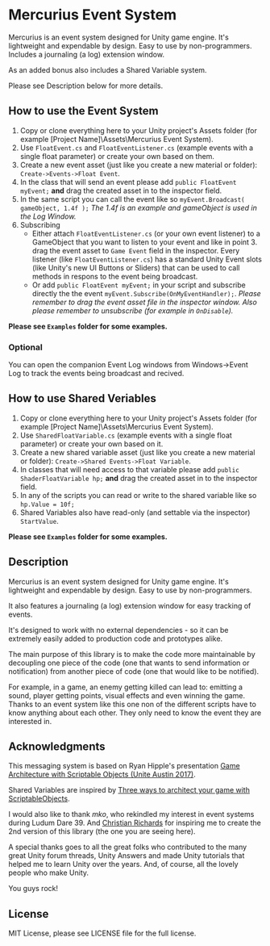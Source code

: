 # Mercurius Event System

Mercurius is an event system designed for Unity game engine. It's lightweight and expendable by design. Easy to use by non-programmers. Includes a journaling (a log) extension window.

As an added bonus also includes a Shared Variable system.

Please see Description below for more details.


## How to use the Event System

1. Copy or clone everything here to your Unity project's Assets folder (for example [Project Name]\Assets\Mercurius Event System).
2. Use `FloatEvent.cs` and `FloatEventListener.cs` (example events with a single float parameter) or create your own based on them.
3. Create a new event asset (just like you create a new material or folder): `Create->Events->Float Event`.
4. In the class that will send an event please add `public FloatEvent myEvent;` **and** drag the created asset in to the inspector field.
5. In the same script you can call the event like so `myEvent.Broadcast( gameObject, 1.4f );` _The 1.4f is an example and gameObject is used in the Log Window._
6. Subscribing
	- Either attach `FloatEventListener.cs` (or your own event listener) to a GameObject that you want to listen to your event and like in point 3. drag the event asset to `Game Event` field in the inspector. Every listener (like `FloatEventListener.cs`) has a standard Unity Event slots (like Unity's new UI Buttons or Sliders) that can be used to call methods in respons to the event being broadcast.
	- Or add `public FloatEvent myEvent;` in your script and subscribe directly the the event `myEvent.Subscribe(OnMyEventHandler);`. _Please remember to drag the event asset file in the inspector window. Also please remember to unsubscribe (for example in `OnDisable`)._

**Please see `Examples` folder for some examples.**


### Optional
You can open the companion Event Log windows from Windows->Event Log to track the events being broadcast and recived.


## How to use Shared Veriables

1. Copy or clone everything here to your Unity project's Assets folder (for example [Project Name]\Assets\Mercurius Event System).
2. Use `SharedFloatVariable.cs` (example events with a single float parameter) or create your own based on it.
3. Create a new shared variable asset (just like you create a new material or folder): `Create->Shared Events->Float Variable`.
4. In classes that will need access to that variable please add `public ShaderFloatVariable hp;` **and** drag the created asset in to the inspector field.
5. In any of the scripts you can read or write to the shared variable like so `hp.Value = 10f;`
6. Shared Variables also have read-only (and settable via the inspector) `StartValue`.

**Please see `Examples` folder for some examples.**


## Description

Mercurius is an event system designed for Unity game engine. It's lightweight and expendable by design. Easy to use by non-programmers.

It also features a journaling (a log) extension window for easy tracking of events.

It's designed to work with no external dependencies - so it can be extremely easily added to production code and prototypes alike.

The main purpose of this library is to make the code more maintainable by decoupling one piece of the code (one that wants to send information or notification) from another piece of code (one that would like to be notified).

For example, in a game, an enemy getting killed can lead to: emitting a sound, player getting points, visual effects and even winning the game. Thanks to an event system like this one non of the different scripts have to know anything about each other. They only need to know the event they are interested in.


## Acknowledgments

This messaging system is based on Ryan Hipple's presentation [Game Architecture with Scriptable Objects (Unite Austin 2017)](https://www.youtube.com/watch?v=raQ3iHhE_Kk).

Shared Variables are inspired by [Three ways to architect your game with ScriptableObjects](https://unity.com/how-to/architect-game-code-scriptable-objects).

I would also like to thank *mko*, who rekindled my interest in event systems during Ludum Dare 39. And [Christian Richards](https://www.youtube.com/user/cjrgaming) for inspiring me to create the 2nd version of this library (the one you are seeing here).

A special thanks goes to all the great folks who contributed to the many great Unity forum threads, Unity Answers and made Unity tutorials that helped me to learn Unity over the years. And, of course, all the lovely people who make Unity.

You guys rock!


## License

MIT License, please see LICENSE file for the full license.
